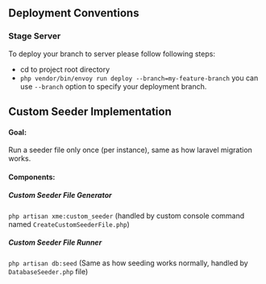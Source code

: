 ## Deployment Conventions

### Stage Server

To deploy your branch to server please follow following steps:

- cd to project root directory
- `php vendor/bin/envoy run deploy --branch=my-feature-branch` you can use `--branch` option to specify your deployment branch.

## Custom Seeder Implementation
#### Goal:
Run a seeder file only once (per instance), same as how laravel migration works.

#### Components:

##### Custom Seeder File Generator
`php artisan xme:custom_seeder` (handled by custom console command named `CreateCustomSeederFile.php`)

##### Custom Seeder File Runner

`php artisan db:seed` (Same as how seeding works normally, handled by `DatabaseSeeder.php` file)